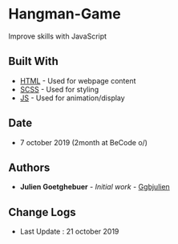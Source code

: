 # Hangman-Game

Improve skills with JavaScript

## Built With

- [HTML](https://www.w3schools.com/html/) - Used for webpage content
- [SCSS](https://www.w3schools.com/sass/) - Used for styling
- [JS](https://www.w3schools.com/js/) - Used for animation/display

## Date

- 7 october 2019 (2month at BeCode o/)

## Authors

- **Julien Goetghebuer** - _Initial work_ - [Ggbjulien](https://github.com/ggbjulien)

## Change Logs

- Last Update : 21 october 2019
